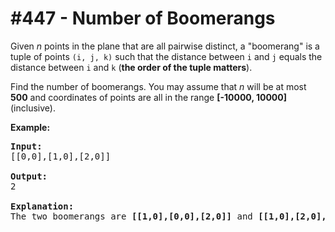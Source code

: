 # \#447 - Number of Boomerangs
<p>Given <i>n</i> points in the plane that are all pairwise distinct, a &quot;boomerang&quot; is a tuple of points <code>(i, j, k)</code> such that the distance between <code>i</code> and <code>j</code> equals the distance between <code>i</code> and <code>k</code> (<b>the order of the tuple matters</b>).</p>

<p>Find the number of boomerangs. You may assume that <i>n</i> will be at most <b>500</b> and coordinates of points are all in the range <b>[-10000, 10000]</b> (inclusive).</p>

<p><b>Example:</b></p>

<pre>
<b>Input:</b>
[[0,0],[1,0],[2,0]]

<b>Output:</b>
2

<b>Explanation:</b>
The two boomerangs are <b>[[1,0],[0,0],[2,0]]</b> and <b>[[1,0],[2,0],[0,0]]</b>
</pre>

<p>&nbsp;</p>
